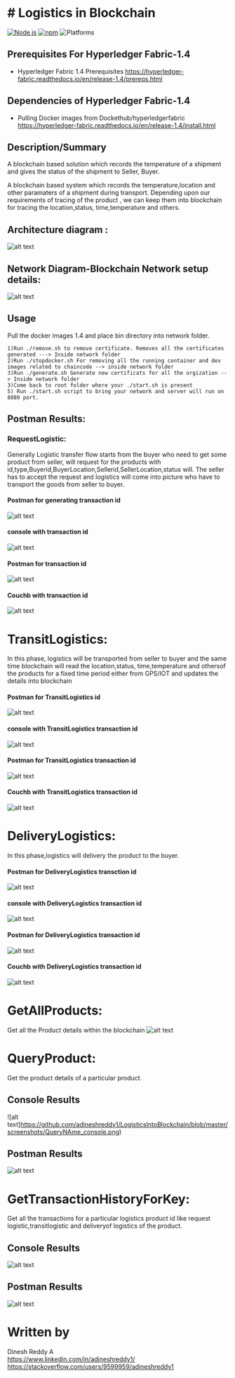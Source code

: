 # # Logistics in Blockchain


[![Node.js](https://img.shields.io/badge/Node.js-10.15.3-brightgreen)](https://nodejs.org/)
[![npm](https://img.shields.io/badge/npm-5.6.0-brightgreen)](https://www.npmjs.com/)
![Platforms](https://img.shields.io/badge/platform-linux%20%7C%20osx-brightgreen)


## Prerequisites For Hyperledger Fabric-1.4
- Hyperledger Fabric 1.4 Prerequisites https://hyperledger-fabric.readthedocs.io/en/release-1.4/prereqs.html

## Dependencies of  Hyperledger Fabric-1.4
- Pulling Docker images from Dockethub/hyperledgerfabric https://hyperledger-fabric.readthedocs.io/en/release-1.4/install.html

## Description/Summary

A blockchain based solution which records the temperature of a shipment and gives the status of the
shipment to Seller, Buyer. <br />

A blockchain based system which records the temperature,location and other paramaters of a shipment during transport. Depending upon our requirements of tracing of the product , we can keep them into blockchain for tracing the location,status, time,temperature and others.


## Architecture diagram :
![alt text](https://github.com/adineshreddy1/LogisticsIntoBlockchain/blob/master/Architeure%20diagram.png)

## Network Diagram-Blockchain Network setup details:
![alt text](https://github.com/adineshreddy1/LogisticsIntoBlockchain/blob/master/NetworkDetails.png)

## Usage
 Pull the docker images 1.4 and place bin directory into network folder. <br />
 ```
1)Run ./remove.sh to remove certificate. Removes all the certificates generated ---> Inside network folder 
2)Run ./stopdocker.sh For removing all the running container and dev images related to chaincode --> inside network folder 
3)Run ./generate.sh Generate new certificats for all the orgization --> Inside network folder
3)Come back to root folder where your ./start.sh is present  
5) Run ./start.sh script to bring your network and server will run on 8080 port.

```


## Postman Results:
 ### RequestLogistic:
 Generally Logistic transfer flow starts from the buyer who need to get some product from seller, will request for the products with id,type,Buyerid,BuyerLocation,Sellerid,SellerLocation,status will. The seller has to accept the request and logistics will come into picture who have to transport the goods from  seller to buyer.
 #### Postman for generating transaction id
 ![alt text](https://github.com/adineshreddy1/LogisticsIntoBlockchain/blob/master/screenshots/RequestLogistics%20Postman.png)
 
 #### console with transaction id
 ![alt text](https://github.com/adineshreddy1/LogisticsIntoBlockchain/blob/master/screenshots/RequestLogistic%20consolewith%20txid.png)
 #### Postman for  transaction id
 ![alt text](https://github.com/adineshreddy1/LogisticsIntoBlockchain/blob/master/screenshots/RequestLogistics_postman_txid.png)
 
  #### Couchb with transaction id
![alt text](https://github.com/adineshreddy1/LogisticsIntoBlockchain/blob/master/screenshots/RequestLogistic%20coouchdb%20txid.png)

 # TransitLogistics:
 
 In this phase, logistics will be transported from seller to buyer and the same time blockchain will read the location,status, time,temperature and othersof the products for a fixed time period either from GPS/IOT and updates the details into blockchain 
  #### Postman for  TransitLogistics id
 ![alt text](https://github.com/adineshreddy1/LogisticsIntoBlockchain/blob/master/screenshots/TransitLogist_postman.png)
 
 #### console with TransitLogistics transaction id
 ![alt text](https://github.com/adineshreddy1/LogisticsIntoBlockchain/blob/master/screenshots/TransitLogistci_console_txid.png)
 #### Postman for TransitLogistics  transaction id
 ![alt text](https://github.com/adineshreddy1/LogisticsIntoBlockchain/blob/master/screenshots/TransitLogistic_Postman_txid.png)
 
  #### Couchb with  TransitLogistics transaction id
![alt text](https://github.com/adineshreddy1/LogisticsIntoBlockchain/blob/master/screenshots/TransitLogistic_couchdb_Tx.png)
 
 
 
 
 # DeliveryLogistics:
 In this phase,logistics will delivery the product to the buyer.
  #### Postman for  DeliveryLogistics transction  id
 ![alt text](https://github.com/adineshreddy1/LogisticsIntoBlockchain/blob/master/screenshots/DeliveryLogistic_postman.png)
 
 #### console with DeliveryLogistics transaction id
 ![alt text](https://github.com/adineshreddy1/LogisticsIntoBlockchain/blob/master/screenshots/DeliveryLogistic_txid_console.png)
 #### Postman for DeliveryLogistics  transaction id
 ![alt text](https://github.com/adineshreddy1/LogisticsIntoBlockchain/blob/master/screenshots/DeliveryLogistic_Consolse_txid_postman.png)
 
  #### Couchb with  DeliveryLogistics transaction id
![alt text](https://github.com/adineshreddy1/LogisticsIntoBlockchain/blob/master/screenshots/DeliveryLogistic_REJECTEDSTATUS_couchdb.png)
 
 
 # GetAllProducts:
 Get all the Product details within the blockchain
 ![alt text](https://github.com/adineshreddy1/LogisticsIntoBlockchain/blob/master/screenshots/GetAllProducts.png)
 
 

 # QueryProduct:
 Get the product details of a particular product.
 ## Console Results
 ![alt text]https://github.com/adineshreddy1/LogisticsIntoBlockchain/blob/master/screenshots/QueryNAme_console.png)
 ## Postman Results
 ![alt text](https://github.com/adineshreddy1/LogisticsIntoBlockchain/blob/master/screenshots/QuerywithName_postman.png)
 
 
 # GetTransactionHistoryForKey:
 Get all the transactions for a particular logistics product id like request logistic,transitlogistic and deliveryof logistics of the product.
 
  ## Console Results
 ![alt text](https://github.com/adineshreddy1/LogisticsIntoBlockchain/blob/master/screenshots/GetTxHistory_Console.png)

 ## Postman Results
 ![alt text](https://github.com/adineshreddy1/LogisticsIntoBlockchain/blob/master/screenshots/GetTxHistory_Postman.png)




# Written by
Dinesh Reddy A <br />
https://www.linkedin.com/in/adineshreddy1/ <br />
https://stackoverflow.com/users/9599959/adineshreddy1  <br />
